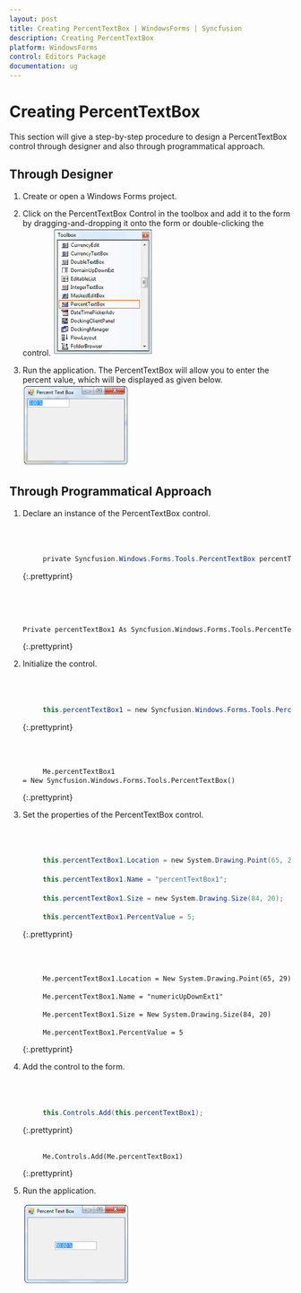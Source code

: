 ```yaml
---
layout: post
title: Creating PercentTextBox | WindowsForms | Syncfusion
description: Creating PercentTextBox
platform: WindowsForms
control: Editors Package
documentation: ug
---
```


# Creating PercentTextBox


This section will give a step-by-step procedure to design a PercentTextBox control through designer and also through programmatical approach.

## Through Designer

1. Create or open a Windows Forms project.
2. Click on the PercentTextBox Control in the toolbox and add it to the form by dragging-and-dropping it onto the form or double-clicking the control.
   ![](PercentTextBox-Images/Overview_img462.png)


3. Run the application. The PercentTextBox will allow you to enter the percent value, which will be displayed as given below.
   ![](PercentTextBox-Images/Overview_img463.png) 



## Through Programmatical Approach

1. Declare an instance of the PercentTextBox control.

   ~~~ cs



		private Syncfusion.Windows.Forms.Tools.PercentTextBox percentTextBox1;
   ~~~
   {:.prettyprint}


   ~~~ vbnet



		Private percentTextBox1 As Syncfusion.Windows.Forms.Tools.PercentTextBox

   ~~~
   {:.prettyprint}

2. Initialize the control.

   ~~~ cs



		this.percentTextBox1 = new Syncfusion.Windows.Forms.Tools.PercentTextBox();

   ~~~
   {:.prettyprint}

   ~~~ vbnet



		Me.percentTextBox1 = New Syncfusion.Windows.Forms.Tools.PercentTextBox()

   ~~~
   {:.prettyprint}

3. Set the properties of the PercentTextBox control.

   ~~~ cs



		this.percentTextBox1.Location = new System.Drawing.Point(65, 29);

		this.percentTextBox1.Name = "percentTextBox1";

		this.percentTextBox1.Size = new System.Drawing.Size(84, 20);

		this.percentTextBox1.PercentValue = 5;
   ~~~
   {:.prettyprint}


   ~~~ vbnet



		Me.percentTextBox1.Location = New System.Drawing.Point(65, 29)

		Me.percentTextBox1.Name = "numericUpDownExt1"

		Me.percentTextBox1.Size = New System.Drawing.Size(84, 20)

		Me.percentTextBox1.PercentValue = 5
   ~~~
   {:.prettyprint}


4. Add the control to the form.

   ~~~ cs



		this.Controls.Add(this.percentTextBox1);

   ~~~
   {:.prettyprint}

   ~~~ vbnet

		Me.Controls.Add(Me.percentTextBox1)
   ~~~
   {:.prettyprint}


5. Run the application.

   ![](PercentTextBox-Images/Overview_img464.png) 

